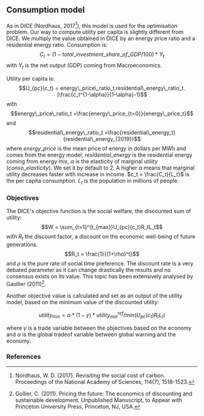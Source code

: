 ## Consumption model
As in DICE (Nordhaus, 2017[^1]), this model is used for the optimisation problem. Our way to compute utility per capita is slightly different from DICE. We multiply the value obtained in DICE by an energy price ratio and a residential energy ratio.
Consumption is:
$$C_t = (1 - total\_investment\_share\_of\_GDP / 100) * Y_t$$
with 
$Y_t$ is the net output (GDP) coming from Macroeconomics.

Utility per capita is: 
$$U_{pc}(c_t) = energy\_price\_ratio_t.residential\_energy\_ratio_t.(\frac{c_t^{1-\alpha}}{1-\alpha}-1)$$
with 
$$energy\_price\_ratio_t =\frac{energy\_price_{t=0}}{energy\_price_t}$$
and
$$residential\_energy\_ratio_t =\frac{residential\_energy_t}{residential\_energy_{2019}}$$
where $energy\_price$ is the mean price of energy in dollars per MWh and comes from the energy model, $residential\_energy$ is the residential energy coming from energy mix, $\alpha$ is the elasticity of marginal utility ($conso\_elasticity$). We set it by default to 2. A higher $\alpha$ means that marginal utility decreases faster with increase in income. $c_t = \frac{C_t}{L_t}$ is the per capita consumption. $L_t$ is the population in millions of people.

### Objectives   
The DICE's objective function is the social welfare, the discounted sum of utility: 
$$W = \sum_{t=1}^{t_{max}}U_{pc}(c_t)R_tL_t$$
with $R_t$ the discount factor, a discount on the economic well-being of future
generations. 
$$R_t = \frac{1}{(1+\rho)^t}$$ 
and $\rho$ is the pure rate of social time preference. 
The discount rate is a very debated parameter as it can change drastically the results and no consensus exists on its value. This topic has been extensively analysed by Gaullier (2011)[^2].

Another objective value is calculated and set as an output of the utility model, based on the minimum value of the discounted utility:

$$ utility_{min} = \alpha * (1 - \gamma) * utility_{min}^{ref} / min(U_{pc}(c_t)R_tL_t)$$ 

where $\gamma$ is a trade variable between the objectives based on the economy and $\alpha$ is the global tradeof variable between global warning and the economy.


### References
[^1]: Nordhaus, W. D. (2017). Revisiting the social cost of carbon. Proceedings of the National Academy of Sciences, 114(7), 1518-1523.

[^2]: Gollier, C. (2011). Pricing the future: The economics of discounting and sustainable development. Unpublished Manuscript, to Appear with Princeton University Press, Princeton, NJ, USA.
